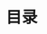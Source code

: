 # 目录 
<Card 
    name="Springboot Token登录校验"
    image="/technology/spring-boot-java.jpg" 
    url="/modules/technology/spring-HandlerMethodArgumentResolver"
    category="TECHNOLOGY"
    author="Clinan"
    desc="Token登录校验中HandlerMethodArgumentResolver的使用"
    /> 
<Card 
    name="Springboot自动化配置的注解"
    image="/technology/spring-boot-java.jpg" 
    url="/modules/technology/springboot-autoconfigure"
    category="TECHNOLOGY"
    author="Clinan"
    desc="主要是配置类的注解"
    /> 
<Card 
    name="Docker初始化"
    image="/others.jpeg" 
    url="/modules/technology/docker_init"
    category="TECHNOLOGY"
    author="Clinan"
    desc="本教程只适用于AMD64架构的机器，其他的直接点击官网"
    /> 
<Card 
    name="MySQL事务隔离级别"
    image="/mysql_logo.png" 
    url="/modules/technology/mysql_isolation"
    category="TECHNOLOGY"
    author="Clinan"
    desc="从官方文档看MYSQL事务隔离级别"
    /> 
<Card 
    name="MySQL问题总结"
    image="/mysql_logo.png" 
    url="/modules/technology/mysql_learn"
    category="TECHNOLOGY"
    author="Clinan"
    desc="where exists, 逗号多表联查，between and的范围, 持续更新。"
    /> 
<Card 
    name="Vuepress部署"
    image="/others.jpeg" 
    url="/modules/technology/vuepress_deploy"
    category="TECHNOLOGY"
    author="Clinan"
    desc="vuepress发布到git page和自定义域"
    /> 
<Card 
    name="树莓派初始化"
    image="/technology/pi.jpg" 
    url="/modules/technology/rasperry_init"
    category="TECHNOLOGY"
    author="Clinan"
    desc="树莓派国内镜像，docker安装，frp内网穿透"
    /> 
<Card 
    name="Springboot配置Servlet原理"
    image="/technology/spring-boot-java.jpg" 
    url="/modules/technology/Springboot配置Servlet原理"
    category="TECHNOLOGY"
    author="Clinan"
    desc="Springboot配置Servlet原理"
    /> 
<Card 
    name="SpringDispatcherServlet分析"
    image="/technology/spring-boot-java.jpg" 
    url="/modules/technology/SpringDispatcherServlet分析"
    category="TECHNOLOGY"
    author="Clinan"
    desc="SpringDispatcherServlet分析"
    />

